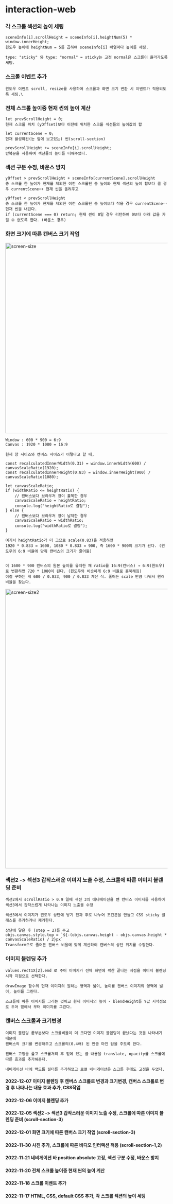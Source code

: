 # interaction-web

### 각 스크롤 섹션의 높이 세팅

    sceneInfo[i].scrollHeight = sceneInfo[i].heightNum(5) * window.innerHeight;
    윈도우 높이에 heightNum = 5를 곱하여 sceneInfo[i] 배열마다 높이를 세팅.

    type: "sticky" 와 type: "normal" = sticky는 고정 normal은 스크롤이 올라가도록 세팅.

### 스크롤 이벤트 추가

    윈도우 이벤트 scroll, resize를 사용하여 스크롤과 화면 크기 변환 시 이벤트가 적용되도록 세팅.\

### 전체 스크롤 높이중 현재 씬의 높이 계산

    let prevScrollHeight = 0;
    현재 스크롤 위치 (yOffset)보다 이전에 위치한 스크롤 섹션들의 높이값의 합

    let currentScene = 0;
    현재 활성화된(눈 앞에 보고있는) 씬(scroll-section)

    prevScrollHeight += sceneInfo[i].scrollHeight;
    반복문을 사용하여 섹션들의 높이를 더해주었다.

### 섹션 구분 수정, 바운스 방지

    yOffset > prevScrollHeight + sceneInfo[currentScene].scrollHeight
    총 스크롤 한 높이가 현재를 제외한 이전 스크롤된 총 높이와 현재 섹션의 높이 합보다 클 경우 currentScene++ 현재 씬을 올려주고

    yOffset < prevScrollHeight
    총 스크롤 한 높이가 현재를 제외한 이전 스크롤된 총 높이보다 작을 경우 currentScene-- 현재 씬을 내린다.
    if (currentScene === 0) return; 현재 씬이 0일 경우 리턴하여 0보다 아래 값을 가질 수 없도록 한다. (바운스 경우)

### 화면 크기에 따른 캔버스 크기 작업

<img width="592" alt="screen-size" src="https://user-images.githubusercontent.com/88027485/205633914-0bcae537-a92c-4a9b-b43f-c63c49c53e2f.png">
    
    Window : 600 * 900 = 6:9
    Canvas : 1920 * 1080 = 16:9

    현재 창 사이즈와 캔버스 사이즈가 이렇다고 할 때,

    const recalculatedInnerWidth(0.31) = window.innerWidth(600) / canvasScaleRatio(1920);
    const recalculatedInnerHeight(0.83) = window.innerHeight(900) / canvasScaleRatio(1080);

    let canvasScaleRatio;
    if (widthRatio <= heightRatio) {
        // 캔버스보다 브라우저 창이 홀쭉한 경우
        canvasScaleRatio = heightRatio;
        console.log("heightRatio로 결정");
    } else {
        // 캔버스보다 브라우저 창이 납작한 경우
        canvasScaleRatio = widthRatio;
        console.log("widthRatio로 결정");
    }

    여기서 heightRatio가 더 크므로 scale(0.83)을 적용하면
    1920 * 0.833 = 1600, 1080 * 0.833 = 900, 즉 1600 * 900의 크기가 된다. (윈도우의 6:9 비율에 맞춰 캔버스의 크기가 줄어듦)


    이 1600 * 900 캔버스의 원본 높이를 유지한 채 ratio를 16:9(캔버스) → 6:9(윈도우)로 변환하면 720 * 1080이 된다. (윈도우와 비슷하게 6:9 비율로 홀쭉해짐)
    이걸 구하는 게 600 / 0.833, 900 / 0.833 계산 식. 줄어든 scale 만큼 나눠서 원래 비율을 찾는다.

<img width="869" alt="screen-size2" src="https://user-images.githubusercontent.com/88027485/205633920-717262e8-2896-48a8-bdf9-90f733123f21.png">

### 섹션2 -> 섹션3 갑작스러운 이미지 노출 수정, 스크롤에 따른 이미지 블렌딩 준비

    섹션2에서 scrollRatio > 0.9 일때 섹션 3의 애니메이션을 뺀 캔버스 이미지를 사용하여 섹션3에서 갑작스럽게 나타나는 이미지 노출을 수정

    섹션3에서 이미지가 윈도우 상단에 닿기 전과 후로 나누어 조건문을 만들고 CSS sticky 클래스를 추가하거나 제거한다.

    상단에 닿은 후 (step = 2)를 주고
    objs.canvas.style.top = `${-(objs.canvas.height - objs.canvas.height * canvasScaleRatio) / 2}px`
    Transform으로 줄어든 캔버스 비율에 맞게 계산하여 캔버스의 상단 위치를 수정한다.

### 이미지 블렌딩 추가

    values.rect1X[2].end 로 주어 이미지가 전체 화면에 꽉찬 끝나는 지점을 이미지 블렌딩 시작 지점으로 선택한다.

    drawImage 함수의 현재 이미지의 원하는 영역과 넓이, 높이를 캔버스 이미지의 영역에 넓이, 높이를 그린다.

    스크롤에 따른 이미지를 그리는 것이고 현재 이미지의 높이 - blendHeight를 Y값 시작점으로 두어 밑에서 부터 이미지를 그린다.

### 캔버스 스크롤과 크기변경

    이미지 블렌딩 끝부분보다 스크롤비율이 더 크다면 이미지 블렌딩이 끝났다는 것을 나타내기 때문에
    캔버스의 크기를 변경해주고 스크롤의(0.4배) 된 만큼 마진 탑을 주도록 한다.

    캔버스 고정을 풀고 스크롤처리 후 밑에 있는 글 내용을 translate, opacity를 스크롤에 따른 효과를 추가해준다.

    네비게이션 바에 백드롭 필터를 추가하였고 로컬 네비게이션은 스크롤 후에도 고정을 두었다.

#### 2022-12-07 이미지 블렌딩 후 캔버스 스크롤로 변경과 크기변경, 캔버스 스크롤로 변경 후 나타나는 내용 효과 추가, CSS작업

#### 2022-12-06 이미지 블렌딩 추가

#### 2022-12-05 섹션2 -> 섹션3 갑작스러운 이미지 노출 수정, 스크롤에 따른 이미지 블렌딩 준비 (scroll-section-3)

#### 2022-12-01 화면 크기에 따른 캔버스 크기 작업 (scroll-section-3)

#### 2022-11-30 사진 추가, 스크롤에 따른 비디오 인터랙션 적용 (scroll-section-1,2)

#### 2022-11-21 네비게이션 바 position absolute 고정, 섹션 구분 수정, 바운스 방지

#### 2022-11-20 전체 스크롤 높이중 현재 씬의 높이 계산

#### 2022-11-18 스크롤 이벤트 추가

#### 2022-11-17 HTML, CSS, default CSS 추가, 각 스크롤 섹션의 높이 세팅
